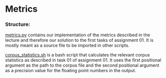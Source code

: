 # Metrics

### Structure: 
[metrics.py](./metrics.py) contains our implementation of the metrics described in the lecture and therefore our solution to the first tasks of assignment 01.
It is mostly meant as a source file to be imported in other scripts.

[corpus_statistics.sh](../eval/corpus_statistics.sh) is a bash script that calculates the relevant corpus statistics as described in task 01 of assignment 01. 
It uses the first positional argument as the path to the corpus file and the second positional argument as a precision value for the floating point numbers in the output.

